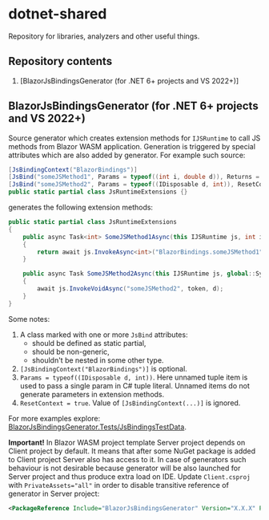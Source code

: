 ﻿# dotnet-shared
Repository for libraries, analyzers and other useful things.

## Repository contents
1. [BlazorJsBindingsGenerator (for .NET 6+ projects and VS 2022+)]

## BlazorJsBindingsGenerator (for .NET 6+ projects and VS 2022+)
Source generator which creates extension methods for `IJSRuntime` to call JS
methods from Blazor WASM application.
Generation is triggered by special attributes which are also added by generator.
For example such source:
```csharp
[JsBindingContext("BlazorBindings")]
[JsBind("someJSMethod1", Params = typeof((int i, double d)), Returns = typeof(int))]
[JsBind("someJSMethod2", Params = typeof((IDisposable d, int)), ResetContext = true]
public static partial class JsRuntimeExtensions {}
```
generates the following extension methods:
```csharp
public static partial class JsRuntimeExtensions
{
    public async Task<int> SomeJSMethod1Async(this IJSRuntime js, int i, double d, CancellationToken token)
    {
        return await js.InvokeAsync<int>("BlazorBindings.someJSMethod1" token, i, d);
    }

    public async Task SomeJSMethod2Async(this IJSRuntime js, global::System.IDisposable d, CancellationToken token)
    {
        await js.InvokeVoidAsync("someJSMethod2", token, d);
    }
}
```
Some notes:
1. A class marked with one or more `JsBind` attributes:
   - should be defined as static partial,
   - should be non-generic,
   - shouldn't be nested in some other type.
1. `[JsBindingContext("BlazorBindings")]` is optional.
1. `Params = typeof((IDisposable d, int))`. Here unnamed tuple item is used to
pass a single param in C# tuple literal. Unnamed items do not generate parameters
in extension methods.
1. `ResetContext = true`. Value of `[JsBindingContext(...)]` is ignored.

For more examples explore: [BlazorJsBindingsGenerator.Tests/JsBindingsTestData](BlazorJsBindingsGenerator.Tests/JsBindingsTestData).

**Important!**
In Blazor WASM project template Server project depends on Client project by
default.
It means that after some NuGet package is added to Client project
Server also has access to it.
In case of generators such behaviour is not desirable because generator will
be also launched for Server project and thus produce extra load on IDE.
Update `Client.csproj` with `PrivateAssets="all"` in order to disable
transitive reference of generator in Server project:
```xml
<PackageReference Include="BlazorJsBindingsGenerator" Version="X.X.X" PrivateAssets="all" />
```

